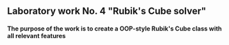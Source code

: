 ## Laboratory work No. 4 "Rubik's Cube solver"
#### The purpose of the work is to create a OOP-style Rubik's Cube class with all relevant features